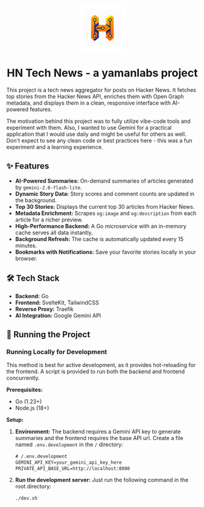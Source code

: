 <p align="center">
  <img src="./frontend/static/favicon.svg" alt="HN News Page Logo" width="120">
</p>

<h1 align="center">HN Tech News - a yamanlabs project</h1>

This project is a tech news aggregator for posts on Hacker News. It fetches top stories from the Hacker News API, enriches them with Open Graph metadata, and displays them in a clean, responsive interface with AI-powered features.

The motivation behind this project was to fully utilize vibe-code tools and experiment with them. Also, I wanted to use Gemini for a practical application that I would use daily and might be useful for others as well. Don't expect to see any clean code or best practices here - this was a fun experiment and a learning experience.

## ✨ Features

- **AI-Powered Summaries:** On-demand summaries of articles generated by `gemini-2.0-flash-lite`.
- **Dynamic Story Data:** Story scores and comment counts are updated in the background.
- **Top 30 Stories:** Displays the current top 30 articles from Hacker News.
- **Metadata Enrichment:** Scrapes `og:image` and `og:description` from each article for a richer preview.
- **High-Performance Backend:** A Go microservice with an in-memory cache serves all data instantly.
- **Background Refresh:** The cache is automatically updated every 15 minutes.
- **Bookmarks with Notifications:** Save your favorite stories locally in your browser.

## 🛠️ Tech Stack

- **Backend:** Go
- **Frontend:** SvelteKit, TailwindCSS
- **Reverse Proxy:** Traefik
- **AI Integration:** Google Gemini API

## 🚀 Running the Project

### Running Locally for Development

This method is best for active development, as it provides hot-reloading for the frontend.
A script is provided to run both the backend and frontend concurrently.

**Prerequisites:**
- Go (1.23+)
- Node.js (18+)

**Setup:**

1.  **Environment:**
    The backend requires a Gemini API key  to generate summaries and the frontend requires the base API url. Create a file named `.env.development` in the `/` directory:
    ```env
    # /.env.development
    GEMINI_API_KEY=your_gemini_api_key_here
    PRIVATE_API_BASE_URL=http://localhost:8080
    ```

2.  **Run the development server:**
    Just run the following command in the root directory:
    ```bash
    ./dev.sh
    ```
